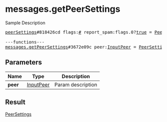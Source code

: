 # messages.getPeerSettings

Sample Description

<pre>
<a href="../constructor/peerSettings.md">peerSettings</a>#818426cd flags:<a href="../type/#.md">#</a> report_spam:flags.0?<a href="../type/true.md">true</a> = <a href="../type/PeerSettings.md">PeerSettings</a>;

---functions---
<a href="../method/messages.getPeerSettings.md">messages.getPeerSettings</a>#3672e09c peer:<a href="../type/InputPeer.md">InputPeer</a> = <a href="../type/PeerSettings.md">PeerSettings</a>;</pre>
## Parameters

| Name | Type | Description |
|------|:----:|-------------|
| **peer** | <a href="../type/InputPeer.md">InputPeer</a> | Param description |

## Result

<a href="../type/PeerSettings.md">PeerSettings</a>

